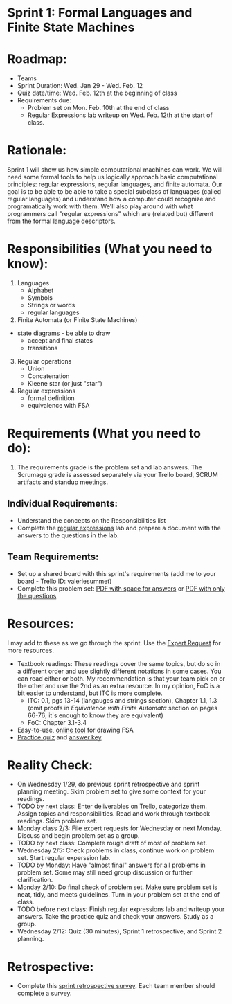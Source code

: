 # Sprint 1: Formal Languages and Finite State Machines

# Roadmap:
* Teams
* Sprint Duration: Wed. Jan 29 - Wed. Feb. 12
* Quiz date/time: Wed. Feb. 12th at the beginning of class
* Requirements due: 
    * Problem set on Mon. Feb. 10th at the end of class
    * Regular Expressions lab writeup on Wed. Feb. 12th at the start of class.

# Rationale: 
Sprint 1 will show us how simple computational machines can work.  We will need some formal tools to help us logically approach basic computational principles: regular expressions, regular languages, and finite automata.  Our goal is to be able to be able to take a special subclass of languages (called regular languages) and understand how a computer could recognize and programatically work with them.  We'll also play around with what programmers call "regular expressions" which are (related but) different from the formal language descriptors. 

# Responsibilities (What you need to know):
1. Languages
   * Alphabet
   * Symbols
   * Strings or words
   * regular languages
 2. Finite Automata (or Finite State Machines)
   * state diagrams - be able to draw
      * accept and final states
      * transitions
 3. Regular operations
    * Union
    * Concatenation
    * Kleene star (or just "star")
 4. Regular expressions
    * formal definition
    * equivalence with FSA
    
# Requirements (What you need to do):
1. The requirements grade is the problem set and lab answers.  The Scrumage grade is assessed separately via your Trello board, SCRUM artifacts and standup meetings.

## Individual Requirements:
   * Understand the concepts on the Responsibilities list
   * Complete the [regular expressions](./lab-regex.md) lab and prepare a document with the answers to the questions in the lab.

## Team Requirements:
   * Set up a shared board with this sprint's requirements (add me to your board - Trello ID: valeriesummet)
   * Complete this problem set: [PDF with space for answers](./sprint1_prob_set_space.pdf) or [PDF with only the questions](./sprint1_prob_set_nospace.pdf)
   
# Resources:  
I may add to these as we go through the sprint.  Use the [Expert Request](https://rollins.co1.qualtrics.com/jfe/form/SV_0jNfbBpN1clDJfn?course=mat310s20&sprint=1) for more resources. 
   * Textbook readings: These readings cover the same topics, but do so in a different order and use slightly different notations in some cases.  You can read either or both.  My recommendation is that your team pick on or the other and use the 2nd as an extra resource.  In my opinion, FoC is a bit easier to understand, but ITC is more complete.
      * ITC: 0.1, pgs 13-14 (langauges and strings section), Chapter 1.1, 1.3 (omit proofs in *Equivalence with Finite Automata* section on pages 66-76; it's enough to know they are equivalent)
      * FoC: Chapter 3.1-3.4
   * Easy-to-use, [online tool](http://madebyevan.com/fsm/) for drawing FSA
   * [Practice quiz](./sprint1_practice_quiz.pdf) and [answer key](./sprint1_practice_quiz_ans.pdf)
   
# Reality Check:
  * On Wednesday 1/29, do previous sprint retrospective and sprint planning meeting.  Skim problem set to give some context for your readings.
  * TODO by next class:  Enter deliverables on Trello, categorize them.  Assign topics and responsibilities.  Read and work through textbook readings.  Skim problem set.
  * Monday class 2/3: File expert requests for Wednesday or next Monday.  Discuss and begin problem set as a group.
  * TODO by next class: Complete rough draft of most of problem set.  
  * Wednesday 2/5: Check problems in class, continue work on problem set.  Start regular experssion lab.
  * TODO by Monday: Have "almost final" answers for all problems in problem set.  Some may still need group discussion or further clarification.
  * Monday 2/10: Do final check of problem set.  Make sure problem set is neat, tidy, and meets guidelines.  Turn in your problem set at the end of class. 
  * TODO before next class: Finish regular expressions lab and writeup your answers.  Take the practice quiz and check your answers.  Study as a group.  
  * Wednesday 2/12: Quiz (30 minutes), Sprint 1 retrospective, and Sprint 2 planning.

# Retrospective:
  * Complete this [sprint retrospective survey](https://rollins.co1.qualtrics.com/jfe/form/SV_3rAIzhpHFYbIixf?course=mat310s20&sprint=1).  Each team member should complete a survey.

